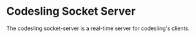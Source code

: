 # Codesling Socket Server

The codesling socket-server is a real-time server for codesling's clients.
